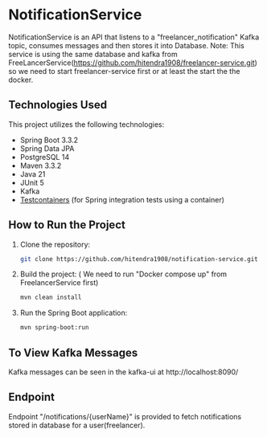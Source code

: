 # NotificationService

NotificationService is an API that listens to a "freelancer_notification" Kafka topic, consumes messages and then stores it into Database.
Note: This service is using the same database and kafka from FreeLancerService(https://github.com/hitendra1908/freelancer-service.git) so we need to start freelancer-service first or at least the start the the docker.

## Technologies Used
This project utilizes the following technologies:
* Spring Boot 3.3.2
* Spring Data JPA
* PostgreSQL 14
* Maven 3.3.2
* Java 21
* JUnit 5
* Kafka
* [Testcontainers](https://testcontainers.com/) (for Spring integration tests using a container)


## How to Run the Project

1. Clone the repository:
   ```sh
   git clone https://github.com/hitendra1908/notification-service.git

2. Build the project: ( We need to run "Docker compose up" from FreelancerService first)
   ```sh
   mvn clean install

3. Run the Spring Boot application:
   ```sh
   mvn spring-boot:run

## To View Kafka Messages
Kafka messages can be seen in the kafka-ui at http://localhost:8090/

## Endpoint
Endpoint "/notifications/{userName}" is provided to fetch notifications stored in database for a user(freelancer).
